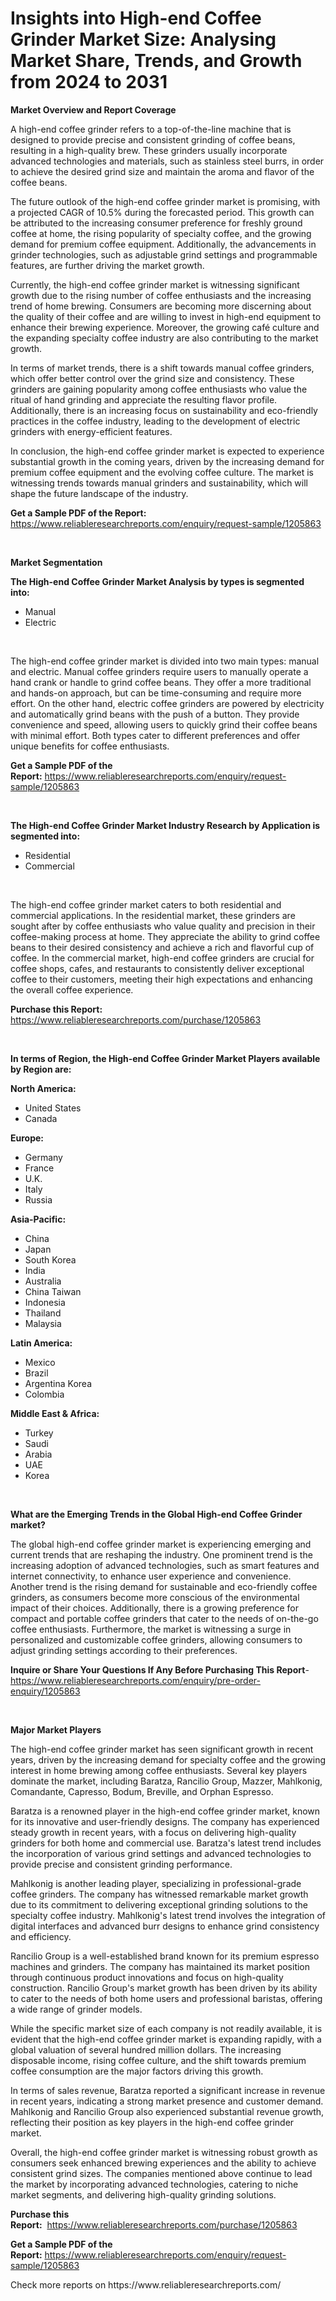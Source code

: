 <p><h1>Insights into High-end Coffee Grinder Market Size: Analysing Market Share, Trends, and Growth from 2024 to 2031</h1></p><p><strong>Market Overview and Report Coverage</strong></p>
<p><p>A high-end coffee grinder refers to a top-of-the-line machine that is designed to provide precise and consistent grinding of coffee beans, resulting in a high-quality brew. These grinders usually incorporate advanced technologies and materials, such as stainless steel burrs, in order to achieve the desired grind size and maintain the aroma and flavor of the coffee beans.</p><p>The future outlook of the high-end coffee grinder market is promising, with a projected CAGR of 10.5% during the forecasted period. This growth can be attributed to the increasing consumer preference for freshly ground coffee at home, the rising popularity of specialty coffee, and the growing demand for premium coffee equipment. Additionally, the advancements in grinder technologies, such as adjustable grind settings and programmable features, are further driving the market growth.</p><p>Currently, the high-end coffee grinder market is witnessing significant growth due to the rising number of coffee enthusiasts and the increasing trend of home brewing. Consumers are becoming more discerning about the quality of their coffee and are willing to invest in high-end equipment to enhance their brewing experience. Moreover, the growing café culture and the expanding specialty coffee industry are also contributing to the market growth.</p><p>In terms of market trends, there is a shift towards manual coffee grinders, which offer better control over the grind size and consistency. These grinders are gaining popularity among coffee enthusiasts who value the ritual of hand grinding and appreciate the resulting flavor profile. Additionally, there is an increasing focus on sustainability and eco-friendly practices in the coffee industry, leading to the development of electric grinders with energy-efficient features.</p><p>In conclusion, the high-end coffee grinder market is expected to experience substantial growth in the coming years, driven by the increasing demand for premium coffee equipment and the evolving coffee culture. The market is witnessing trends towards manual grinders and sustainability, which will shape the future landscape of the industry.</p></p>
<p><strong>Get a Sample PDF of the Report:</strong> <a href="https://www.reliableresearchreports.com/enquiry/request-sample/1205863">https://www.reliableresearchreports.com/enquiry/request-sample/1205863</a></p>
<p>&nbsp;</p>
<p><strong>Market Segmentation</strong></p>
<p><strong>The High-end Coffee Grinder Market Analysis by types is segmented into:</strong></p>
<p><ul><li>Manual</li><li>Electric</li></ul></p>
<p>&nbsp;</p>
<p><p>The high-end coffee grinder market is divided into two main types: manual and electric. Manual coffee grinders require users to manually operate a hand crank or handle to grind coffee beans. They offer a more traditional and hands-on approach, but can be time-consuming and require more effort. On the other hand, electric coffee grinders are powered by electricity and automatically grind beans with the push of a button. They provide convenience and speed, allowing users to quickly grind their coffee beans with minimal effort. Both types cater to different preferences and offer unique benefits for coffee enthusiasts.</p></p>
<p><strong>Get a Sample PDF of the Report:</strong>&nbsp;<a href="https://www.reliableresearchreports.com/enquiry/request-sample/1205863">https://www.reliableresearchreports.com/enquiry/request-sample/1205863</a></p>
<p>&nbsp;</p>
<p><strong>The High-end Coffee Grinder Market Industry Research by Application is segmented into:</strong></p>
<p><ul><li>Residential</li><li>Commercial</li></ul></p>
<p>&nbsp;</p>
<p><p>The high-end coffee grinder market caters to both residential and commercial applications. In the residential market, these grinders are sought after by coffee enthusiasts who value quality and precision in their coffee-making process at home. They appreciate the ability to grind coffee beans to their desired consistency and achieve a rich and flavorful cup of coffee. In the commercial market, high-end coffee grinders are crucial for coffee shops, cafes, and restaurants to consistently deliver exceptional coffee to their customers, meeting their high expectations and enhancing the overall coffee experience.</p></p>
<p><strong>Purchase this Report:</strong>&nbsp; <a href="https://www.reliableresearchreports.com/purchase/1205863">https://www.reliableresearchreports.com/purchase/1205863</a></p>
<p>&nbsp;</p>
<p><strong>In terms of Region, the High-end Coffee Grinder Market Players available by Region are:</strong></p>
<p>
    <p> <strong> North America: </strong>
        <ul>
            <li>United States</li>
            <li>Canada</li>
        </ul>
        </p> 
    <p> <strong> Europe: </strong>
        <ul>
            <li>Germany</li>
            <li>France</li>
            <li>U.K.</li>
            <li>Italy</li>
            <li>Russia</li>
        </ul>
        </p> 
    <p> <strong> Asia-Pacific: </strong>
        <ul>
            <li>China</li>
            <li>Japan</li>
            <li>South Korea</li>
            <li>India</li>
            <li>Australia</li>
            <li>China Taiwan</li>
            <li>Indonesia</li>
            <li>Thailand</li>
            <li>Malaysia</li>
        </ul>
        </p> 
    <p> <strong> Latin America: </strong>
        <ul>
            <li>Mexico</li>
            <li>Brazil</li>
            <li>Argentina Korea</li>
            <li>Colombia</li>
        </ul>
        </p> 
    <p> <strong> Middle East & Africa: </strong>
        <ul>
            <li>Turkey</li>
            <li>Saudi</li>
            <li>Arabia</li>
            <li>UAE</li>
            <li>Korea</li>
        </ul>
    </p>
    </p>
<p>&nbsp;</p>
<p><strong>What are the Emerging Trends in the Global High-end Coffee Grinder market?</strong></p>
<p><p>The global high-end coffee grinder market is experiencing emerging and current trends that are reshaping the industry. One prominent trend is the increasing adoption of advanced technologies, such as smart features and internet connectivity, to enhance user experience and convenience. Another trend is the rising demand for sustainable and eco-friendly coffee grinders, as consumers become more conscious of the environmental impact of their choices. Additionally, there is a growing preference for compact and portable coffee grinders that cater to the needs of on-the-go coffee enthusiasts. Furthermore, the market is witnessing a surge in personalized and customizable coffee grinders, allowing consumers to adjust grinding settings according to their preferences.</p></p>
<p><strong>Inquire or Share Your Questions If Any Before Purchasing This Report</strong>- <a href="https://www.reliableresearchreports.com/enquiry/pre-order-enquiry/1205863">https://www.reliableresearchreports.com/enquiry/pre-order-enquiry/1205863</a></p>
<p>&nbsp;</p>
<p><strong>Major Market Players</strong></p>
<p><p>The high-end coffee grinder market has seen significant growth in recent years, driven by the increasing demand for specialty coffee and the growing interest in home brewing among coffee enthusiasts. Several key players dominate the market, including Baratza, Rancilio Group, Mazzer, Mahlkonig, Comandante, Capresso, Bodum, Breville, and Orphan Espresso.</p><p>Baratza is a renowned player in the high-end coffee grinder market, known for its innovative and user-friendly designs. The company has experienced steady growth in recent years, with a focus on delivering high-quality grinders for both home and commercial use. Baratza's latest trend includes the incorporation of various grind settings and advanced technologies to provide precise and consistent grinding performance.</p><p>Mahlkonig is another leading player, specializing in professional-grade coffee grinders. The company has witnessed remarkable market growth due to its commitment to delivering exceptional grinding solutions to the specialty coffee industry. Mahlkonig's latest trend involves the integration of digital interfaces and advanced burr designs to enhance grind consistency and efficiency.</p><p>Rancilio Group is a well-established brand known for its premium espresso machines and grinders. The company has maintained its market position through continuous product innovations and focus on high-quality construction. Rancilio Group's market growth has been driven by its ability to cater to the needs of both home users and professional baristas, offering a wide range of grinder models.</p><p>While the specific market size of each company is not readily available, it is evident that the high-end coffee grinder market is expanding rapidly, with a global valuation of several hundred million dollars. The increasing disposable income, rising coffee culture, and the shift towards premium coffee consumption are the major factors driving this growth.</p><p>In terms of sales revenue, Baratza reported a significant increase in revenue in recent years, indicating a strong market presence and customer demand. Mahlkonig and Rancilio Group also experienced substantial revenue growth, reflecting their position as key players in the high-end coffee grinder market.</p><p>Overall, the high-end coffee grinder market is witnessing robust growth as consumers seek enhanced brewing experiences and the ability to achieve consistent grind sizes. The companies mentioned above continue to lead the market by incorporating advanced technologies, catering to niche market segments, and delivering high-quality grinding solutions.</p></p>
<p><strong>Purchase this Report:</strong>&nbsp;&nbsp;<a href="https://www.reliableresearchreports.com/purchase/1205863">https://www.reliableresearchreports.com/purchase/1205863</a></p>
<p></p>
<p><strong>Get a Sample PDF of the Report:</strong>&nbsp;<a href="https://www.reliableresearchreports.com/enquiry/request-sample/1205863">https://www.reliableresearchreports.com/enquiry/request-sample/1205863</a></p>
<p>Check more reports on https://www.reliableresearchreports.com/</p>